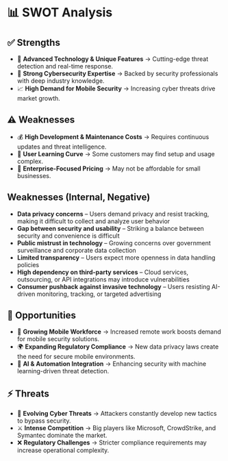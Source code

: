 # 📊 SWOT Analysis

## ✅ Strengths  
- 🚀 **Advanced Technology & Unique Features** → Cutting-edge threat detection and real-time response.  
- 🔐 **Strong Cybersecurity Expertise** → Backed by security professionals with deep industry knowledge.  
- 📈 **High Demand for Mobile Security** → Increasing cyber threats drive market growth.  

## ⚠️ Weaknesses  
- 💰 **High Development & Maintenance Costs** → Requires continuous updates and threat intelligence.  
- 📖 **User Learning Curve** → Some customers may find setup and usage complex.  
- 🏢 **Enterprise-Focused Pricing** → May not be affordable for small businesses. 

## Weaknesses (Internal, Negative)
- **Data privacy concerns** – Users demand privacy and resist tracking, making it difficult to collect and analyze user behavior  
- **Gap between security and usability** – Striking a balance between security and convenience is difficult  
- **Public mistrust in technology** – Growing concerns over government surveillance and corporate data collection  
- **Limited transparency** – Users expect more openness in data handling policies  
- **High dependency on third-party services** – Cloud services, outsourcing, or API integrations may introduce vulnerabilities  
- **Consumer pushback against invasive technology** – Users resisting AI-driven monitoring, tracking, or targeted advertising  
 

## 🎯 Opportunities  
- 📱 **Growing Mobile Workforce** → Increased remote work boosts demand for mobile security solutions.  
- 🌍 **Expanding Regulatory Compliance** → New data privacy laws create the need for secure mobile environments.  
- 🔄 **AI & Automation Integration** → Enhancing security with machine learning-driven threat detection.  

## ⚡ Threats  
- 🦠 **Evolving Cyber Threats** → Attackers constantly develop new tactics to bypass security.  
- ⚔️ **Intense Competition** → Big players like Microsoft, CrowdStrike, and Symantec dominate the market.  
- ❌ **Regulatory Challenges** → Stricter compliance requirements may increase operational complexity.  

